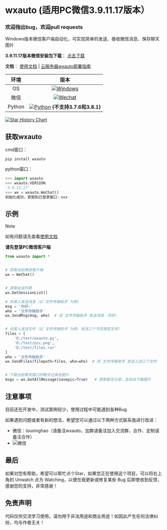 # wxauto  (适用PC微信3.9.11.17版本）

### 欢迎指出bug，欢迎pull requests

Windows版本微信客户端自动化，可实现简单的发送、接收微信消息、保存聊天图片

**3.9.11.17版本微信安装包下载**：
[点击下载](https://github.com/tom-snow/wechat-windows-versions/releases/download/v3.9.11.17/WeChatSetup-3.9.11.17.exe)

**文档**：
[使用文档](https://github.com/cluic/wxauto/blob/WeChat3.9.8/doc.md) |
[云服务器wxauto部署指南](https://github.com/cluic/wxauto/blob/WeChat3.9.8/doc.md#%E4%BA%94%E4%BA%91%E6%9C%8D%E5%8A%A1%E5%99%A8%E9%83%A8%E7%BD%B2)

|  环境  | 版本 |
| :----: | :--: |
|   OS   | [![Windows](https://img.shields.io/badge/Windows-10\|11\|Server2016+-white?logo=windows&logoColor=white)](https://www.microsoft.com/)  |
|  微信  | [![Wechat](https://img.shields.io/badge/%E5%BE%AE%E4%BF%A1-3.9.11.X-07c160?logo=wechat&logoColor=white)](https://pan.baidu.com/s/1FvSw0Fk54GGvmQq8xSrNjA?pwd=vsmj) |
| Python | [![Python](https://img.shields.io/badge/Python-3.X-blue?logo=python&logoColor=white)](https://www.python.org/) **(不支持3.7.6和3.8.1)**|



[![Star History Chart](https://api.star-history.com/svg?repos=cluic/wxauto&type=Date)](https://star-history.com/#cluic/wxauto)

## 获取wxauto
cmd窗口：
```shell
pip install wxauto
```
python窗口：
```python
>>> import wxauto
>>> wxauto.VERSION
'3.9.11.17'
>>> wx = wxauto.WeChat()
初始化成功，获取到已登录窗口：xxx
```


## 示例
> [!NOTE]
> 如有问题请先查看[使用文档](https://github.com/cluic/wxauto/blob/WeChat3.9.8/doc.md)

**请先登录PC微信客户端**

```python
from wxauto import *


# 获取当前微信客户端
wx = WeChat()


# 获取会话列表
wx.GetSessionList()

# 向某人发送消息（以`文件传输助手`为例）
msg = '你好~'
who = '文件传输助手'
wx.SendMsg(msg, who)  # 向`文件传输助手`发送消息：你好~


# 向某人发送文件（以`文件传输助手`为例，发送三个不同类型文件）
files = [
    'D:/test/wxauto.py',
    'D:/test/pic.png',
    'D:/test/files.rar'
]
who = '文件传输助手'
wx.SendFiles(filepath=files, who=who)  # 向`文件传输助手`发送上述三个文件


# 下载当前聊天窗口的聊天记录及图片
msgs = wx.GetAllMessage(savepic=True)   # 获取聊天记录，及自动下载图片
```
## 注意事项
目前还在开发中，测试案例较少，使用过程中可能遇到各种Bug

如果遇到问题或者有新的想法，希望您可以通过以下两种方式联系我进行改进：
- 微信：louxinghao（请备注wxauto，加群请备注加入交流群，合作、定制请备注合作）
- ![微信](https://github.com/cluic/wxauto/blob/WeChat3.9.8/utils/wxqrcode.png)


## 最后
如果对您有帮助，希望可以帮忙点个Star，如果您正在使用这个项目，可以将右上角的 Unwatch 点为 Watching，以便在我更新或修复某些 Bug 后即使收到反馈，感谢您的支持，非常感谢！

## 免责声明
代码仅供交流学习使用，请勿用于非法用途和商业用途！如因此产生任何法律纠纷，均与作者无关！



